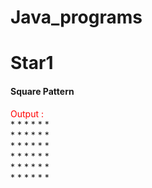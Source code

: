 # Java_programs

<h1> Star1 </h1>
<h4> Square Pattern </h4>
<p> <span style="Color:red"> Output :</span> <br> * * * * * * <br>
* * * * * * <br>
* * * * * * <br>
* * * * * *  <br>
* * * * * *<br>
* * * * * * </p>